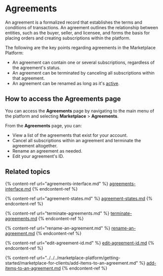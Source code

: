 # Agreements

An agreement is a formalized record that establishes the terms and conditions of transactions. An agreement outlines the relationship between entities, such as the buyer, seller, and licensee, and forms the basis for placing orders and creating subscriptions within the platform.&#x20;

The following are the key points regarding agreements in the Marketplace Platform:

* An agreement can contain one or several subscriptions, regardless of the agreement's status.
* An agreement can be terminated by canceling all subscriptions within that agreement.
* An agreement can be renamed as long as it's [active](agreement-states.md).&#x20;

## How to access the Agreements page

You can access the **Agreements** page by navigating to the main menu of the platform and selecting **Marketplace** > **Agreements**.&#x20;

From the **Agreements** page, you can:

* View a list of the agreements that exist for your account. &#x20;
* Cancel all subscriptions within an agreement and terminate the agreement altogether.
* Rename an agreement as needed.
* Edit your agreement's ID.

## Related topics

{% content-ref url="agreements-interface.md" %}
[agreements-interface.md](agreements-interface.md)
{% endcontent-ref %}

{% content-ref url="agreement-states.md" %}
[agreement-states.md](agreement-states.md)
{% endcontent-ref %}

{% content-ref url="terminate-agreements.md" %}
[terminate-agreements.md](terminate-agreements.md)
{% endcontent-ref %}

{% content-ref url="rename-an-agreement.md" %}
[rename-an-agreement.md](rename-an-agreement.md)
{% endcontent-ref %}

{% content-ref url="edit-agreement-id.md" %}
[edit-agreement-id.md](edit-agreement-id.md)
{% endcontent-ref %}

{% content-ref url="../../../marketplace-platform/getting-started/marketplace-for-clients/add-items-to-an-agreement.md" %}
[add-items-to-an-agreement.md](../../../marketplace-platform/getting-started/marketplace-for-clients/add-items-to-an-agreement.md)
{% endcontent-ref %}
